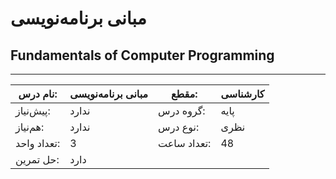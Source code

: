 # مبانی برنامه‌نویسی
## Fundamentals of Computer Programming
_______________________________________________________________________________
| نام درس:    | مبانی برنامه‌نویسی | مقطع:       | کارشناسی |
| ----------- | ------------------ | ----------- | -------- |
| پیش‌نیاز:   | ندارد              | گروه درس:   | پایه     |
| هم‌نیاز:    | ندارد              | نوع درس:    | نظری     |
| تعداد واحد: | 3                  | تعداد ساعت: | 48       |
| حل تمرین:   |  دارد              |             |          |
